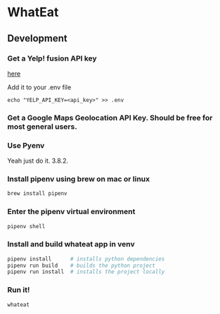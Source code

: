 # WhatEat

## Development

### Get a Yelp! fusion API key

[here](https://www.yelp.com/fusion)

Add it to your .env file

```
echo "YELP_API_KEY=<api_key>" >> .env
```

### Get a Google Maps Geolocation API Key. Should be free for most general users.

### Use Pyenv

Yeah just do it. 3.8.2.

### Install pipenv using brew on mac or linux
```bash
brew install pipenv
```

### Enter the pipenv virtual environment
```bash
pipenv shell
```

### Install and build whateat app in venv
```bash
pipenv install      # installs python dependencies
pipenv run build    # builds the python project
pipenv run install  # installs the project locally
```

### Run it!
```bash
whateat
```